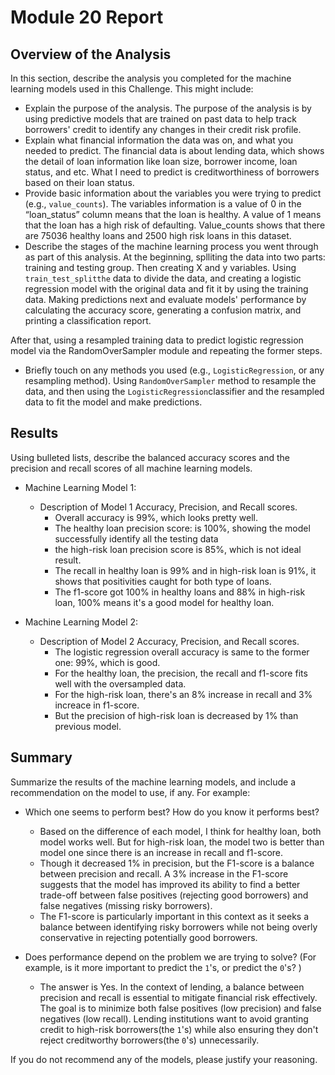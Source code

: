 # Module 20 Report

## Overview of the Analysis

In this section, describe the analysis you completed for the machine learning models used in this Challenge. This might include:

* Explain the purpose of the analysis.
  The purpose of the analysis is by using predictive models that are trained on past data to help track borrowers' credit to identify any changes in their credit risk profile.
* Explain what financial information the data was on, and what you needed to predict.
  The financial data is about lending data, which shows the detail of loan information like loan size, borrower income, loan status, and etc. What I need to predict is creditworthiness of borrowers based on their loan status.
* Provide basic information about the variables you were trying to predict (e.g., `value_counts`).
  The variables information is a value of 0 in the “loan_status” column means that the loan is healthy. A value of 1 means that the loan has a high risk of defaulting. Value_counts shows that there are 75036 healthy loans and 2500 high risk loans in this dataset.
* Describe the stages of the machine learning process you went through as part of this analysis.
  At the beginning, splliting the data into two parts: training and testing group. Then creating X and y variables. Using `train_test_splitthe` data to divide the data, and creating a logistic regression model with the original data and fit it by using the training data. Making predictions next and evaluate models' performance by calculating the accuracy score, generating a confusion matrix, and printing a classification report.

After that, using a resampled training data to predict logistic regression model via the RandomOverSampler module and repeating the former steps.

* Briefly touch on any methods you used (e.g., `LogisticRegression`, or any resampling method).
  Using `RandomOverSampler` method to resample the data, and then using the `LogisticRegression`classifier and the resampled data to fit the model and make predictions.

## Results

Using bulleted lists, describe the balanced accuracy scores and the precision and recall scores of all machine learning models.

* Machine Learning Model 1:

  * Description of Model 1 Accuracy, Precision, and Recall scores.
    * Overall accuracy is 99%, which looks pretty well.
    * The healthy loan precision score:  is 100%, showing the model successfully identify all the testing data
    * the high-risk loan precision score is 85%, which is not ideal result.
    * The recall in healthy loan is 99% and in high-risk loan is 91%, it shows that positivities caught for both type of loans.
    * The f1-score got 100% in healthy loans and 88% in high-risk loan, 100% means it's a good model for healthy loan.
* Machine Learning Model 2:

  * Description of Model 2 Accuracy, Precision, and Recall scores.
    * The logistic regression overall accuracy is same to the former one: 99%, which is good.
    * For the healthy loan, the precision, the recall and f1-score fits well with the oversampled data.
    * For the high-risk loan, there's an 8% increase in recall and 3% increace in f1-score.
    * But the precision of high-risk loan is decreased by 1% than previous model.

## Summary

Summarize the results of the machine learning models, and include a recommendation on the model to use, if any. For example:

* Which one seems to perform best? How do you know it performs best?

  * Based on the difference of each model, I think for healthy loan, both model works well. But for high-risk loan, the model two is better than model one since there is an increase in recall and f1-score.
  * Though it decreased 1% in precision, but the F1-score is a balance between precision and recall. A 3% increase in the F1-score suggests that the model has improved its ability to find a better trade-off between false positives (rejecting good borrowers) and false negatives (missing risky borrowers).
  * The F1-score is particularly important in this context as it seeks a balance between identifying risky borrowers while not being overly conservative in rejecting potentially good borrowers.
* Does performance depend on the problem we are trying to solve? (For example, is it more important to predict the `1`'s, or predict the `0`'s? )

  * The answer is Yes. In the context of lending, a balance between precision and recall is essential to mitigate financial risk effectively. The goal is to minimize both false positives (low precision) and false negatives (low recall). Lending institutions want to avoid granting credit to high-risk borrowers(the `1`'s) while also ensuring they don't reject creditworthy borrowers(the `0`'s) unnecessarily.

If you do not recommend any of the models, please justify your reasoning.
